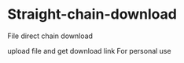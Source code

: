 # Straight-chain-download
File direct chain download

upload file and get download link
For personal use
